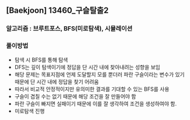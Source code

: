 ## [Baekjoon] 13460\_구슬탈출2

### 알고리즘 : 브루트포스, BFS(미로탐색), 시뮬레이션

### 풀이방법

- 탐색 시 BFS를 통해 탐색
- DFS는 깊이 탐색이기에 정답을 단 시간 내에 찾아내려는 성향을 보임
- 해당 문제는 목표지점에 언제 도달할지 모를 뿐더러 파란 구슬이라는 변수가 있기 때문에 단 시간 내에 정답을 찾기 어려움
- 따라서 비교적 안정적이지만 유의미한 결과를 기대할 수 있는 BFS를 사용
- 구슬이 겹칠 수는 없기 때문에 해당 조건을 잘 만들어야 함
- 파란 구슬이 빠지면 실패이기 때문에 이를 잘 생각하여 조건을 생성하여야 함.
- 미로탐색 진행
